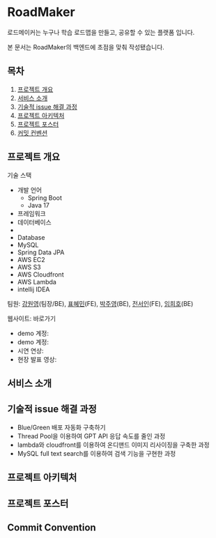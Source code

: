 # RoadMaker

로드메이커는 누구나 학습 로드맵을 만들고, 공유할 수 있는 플랫폼 입니다.

본 문서는 RoadMaker의 백엔드에 초점을 맞춰 작성됐습니다.

## 목차
1. [프로젝트 개요](#overview)
2. [서비스 소개](#intro)
3. [기술적 issue 해결 과정](#issue)
4. [프로젝트 아키텍처](#frontend)
5. [프로젝트 포스터](#poster)
5. [커밋 컨벤션](#commit-convention)


<a id="overview"></a>
## 프로젝트 개요


기술 스택
- 개발 언어
  - Spring Boot
  - Java 17
- 프레임워크
- 데이터베이스
- 
- Database
- MySQL
- Spring Data JPA
- AWS EC2
- AWS S3
- AWS Cloudfront
- AWS Lambda
- intellij IDEA


팀원: [강원영](https://github.com/onezerokakng)(팀장/BE), [표혜민](https://github.com/pyotato)(FE), [박주영](https://github.com/dearmysolitude)(BE), [전서인](https://github.com/Seo1n)(FE), [임희호](https://github.com/HH981010)(BE)

웹사이트: 바로가기
- demo 계정:
- demo 계정:
- 시연 연상:
- 현장 발표 영상:


<a id="intro"></a>
## 서비스 소개

<a id="issue"></a>
## 기술적 issue 해결 과정

- Blue/Green 배포 자동화 구축하기
- Thread Pool을 이용하여 GPT API 응답 속도를 줄인 과정
- lambda와 cloudfront를 이용하여 온디맨드 이미지 리사이징을 구축한 과정
- MySQL full text search를 이용하여 검색 기능을 구현한 과정

<a id="architecture"></a>
## 프로젝트 아키텍처

<a id="poster"></a>
## 프로젝트 포스터

<a id="commit-convention"></a>
## Commit Convention

